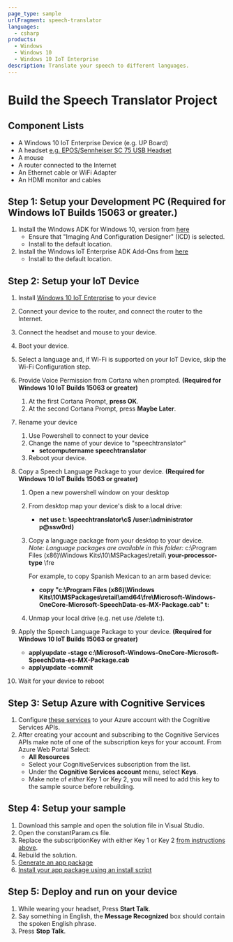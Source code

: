 ```yaml
---
page_type: sample
urlFragment: speech-translator
languages:
  - csharp
products:
  - Windows
  - Windows 10 
  - Windows 10 IoT Enterprise
description: Translate your speech to different languages.
---
```


# Build the Speech Translator Project

## Component Lists
- A Windows 10 IoT Enterprise Device (e.g. UP Board)
- A headset [e.g. EPOS/Sennheiser SC 75 USB Headset](https://www.microsoft.com/en-us/d/epos-sennheiser-sc-75-usb-headset-for-ms-teams/8xqc82x6r516?activetab=pivot%3aoverviewtab) 
- A mouse
- A router connected to the Internet 
- An Ethernet cable or WiFi Adapter
- An HDMI monitor and cables 

## Step 1: Setup your Development PC (Required for Windows IoT Builds 15063 or greater.)
1. Install the Windows ADK for Windows 10, version from [here](https://developer.microsoft.com/en-us/windows/hardware/windows-assessment-deployment-kit)
    - Ensure that "Imaging And Configuration Designer" (ICD) is selected.
    - Install to the default location.    
2. Install the Windows IoT Enterprise ADK Add-Ons from [here](https://developer.microsoft.com/en-us/windows/hardware/windows-assessment-deployment-kit)
    - Install to the default location.
  
## Step 2: Setup your IoT Device
1. Install [Windows 10 IoT Enterprise](https://docs.microsoft.com/windows/iot/iot-enterprise/downloads) to your device 
2. Connect your device to the router, and connect the router to the Internet.
3. Connect the headset and mouse to your device.
4. Boot your device.
5. Select a language and, if Wi-Fi is supported on your IoT Device, skip the Wi-Fi Configuration step.
6. Provide Voice Permission from Cortana when prompted.  **(Required for Windows 10 IoT Builds 15063 or greater)**
    1. At the first Cortana Prompt, **press OK**.
    2. At the second Cortana Prompt, press **Maybe Later**.     
7. Rename your device
    1. Use Powershell to connect to your device
    2. Change the name of your device to "speechtranslator"
        - **setcomputername speechtranslator**
    3. Reboot your device.
8. Copy a Speech Language Package to your device.  **(Required for Windows 10 IoT Builds 15063 or greater)**
    1. Open a new powershell window on your desktop
    2. From desktop map your device's disk to a local drive:
        - **net use t: \\speechtranslator\c$ /user:\administrator p@ssw0rd)**
    3. Copy a language package from your desktop to your device.  
        *Note: Language packages are available in this folder:* c:\Program Files (x86)\Windows Kits\10\MSPackages\retail\ **your-processor-type** \fre
        
        For example, to copy Spanish Mexican to an arm based device:
        - **copy "c:\Program Files (x86)\Windows Kits\10\MSPackages\retail\amd64\fre\Microsoft-Windows-OneCore-Microsoft-SpeechData-es-MX-Package.cab" t:**                   
    4. Unmap your local drive (e.g. net use /delete t:).
    
9. Apply the Speech Language Package to your device.  **(Required for Windows 10 IoT Builds 15063 or greater)**
    
    - **applyupdate -stage c:\Microsoft-Windows-OneCore-Microsoft-SpeechData-es-MX-Package.cab**
    - **applyupdate -commit**
 
10. Wait for your device to reboot

## Step 3: Setup Azure with Cognitive Services
1. Configure [these services](https://docs.microsoft.com/en-us/azure/cognitive-services/translator/reference/v3-0-translate) to your Azure account with the Cognitive Services APIs.
2. After creating your account and subscribing to the Cognitive Services APIs make note of one of the subscription keys for your account.
    From Azure Web Portal Select:
    - **All Resources**
    - Select your CognitiveServices subscription from the list.
    - Under the **Cognitive Services account** menu, select **Keys**. 
    - Make note of *either* Key 1 or Key 2, you will need to add this key to the sample source before rebuilding.
    
## Step 4: Setup your sample
1. Download this sample and open the solution file in Visual Studio.
1. Open the constantParam.cs file.
1. Replace the subscriptionKey with either Key 1 or Key 2 [from instructions above](#Setup-Azure-with-Cognitive-Services).
1. Rebuild the solution.
1. [Generate an app package](https://docs.microsoft.com/windows/msix/package/packaging-uwp-apps#generate-an-app-package)
1. [Install your app package using an install script](https://docs.microsoft.com/windows/msix/package/packaging-uwp-apps#install-your-app-package-using-an-install-script)

## Step 5: Deploy and run on your device
1. While wearing your headset, Press **Start Talk**.
1. Say something in English, the **Message Recognized** box should contain the spoken English phrase.
1. Press **Stop Talk**.
